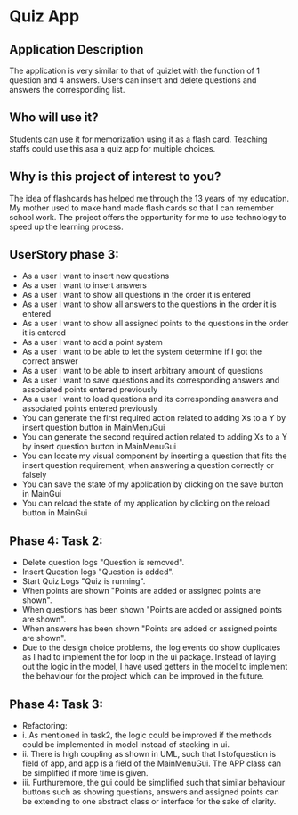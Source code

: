 # Quiz App


## Application Description
The application is very similar to that of quizlet with the function of 1 question and 4 answers.
Users can insert and delete questions and answers the corresponding list.




## Who will use it?
Students can use it for memorization using it as a flash card. Teaching staffs could use this asa
a quiz app for multiple choices.


## Why is this project of interest to you?
The idea of flashcards has helped me through the 13 years of my education.
My mother used to make hand made flash cards so that I can remember school work.
The project offers the opportunity for me to use technology to speed up the
learning process.




## UserStory phase 3:
- As a user I want to insert new questions
- As a user I want to insert answers
- As a user I want to show all questions in the order it is entered
- As a user I want to show all answers to the questions in the order it is entered
- As a user I want to show all assigned points to the questions in the order it is entered
- As a user I want to add a point system
- As a user I want to be able to let the system determine if I got the correct answer
- As a user I want to be able to insert arbitrary amount of questions
- As a user I want to save questions and its corresponding answers and associated points entered previously
- As a user I want to load questions and its corresponding answers and associated points entered previously
- You can generate the first required action related to adding Xs to a Y by insert question button in MainMenuGui
- You can generate the second required action related to adding Xs to a Y by insert question button in MainMenuGui
- You can locate my visual component by inserting a question that fits the insert question requirement, when answering 
a question correctly or falsely
- You can save the state of my application by clicking on the save button in MainGui
- You can reload the state of my application by clicking on the reload button in MainGui

## Phase 4: Task 2:
- Delete question logs "Question is removed".
- Insert Question logs "Question is added".
- Start Quiz Logs "Quiz is running".
- When points are shown "Points are added or assigned points are shown".
- When questions has been shown "Points are added or assigned points are shown".
- When answers has been shown "Points are added or assigned points are shown".
- Due to the design choice problems, the log events do show duplicates as I had to implement the for loop in the ui 
package. Instead of laying out the logic in the model, I have used getters in the model to implement the behaviour for 
the project which can be improved in the future.

## Phase 4: Task 3:
- Refactoring:
- i. As mentioned in task2, the logic could be improved if the methods could be implemented in model instead 
of stacking in ui. 
- ii. There is high coupling as shown in UML, such that listofquestion is field of app, and app is a
field of the MainMenuGui. The APP class can be simplified if more time is given.
- iii. Furthuremore, the gui could be simplified such that similar behaviour buttons such as showing questions, answers
and assigned points can be extending to one abstract class or interface for the sake of clarity.

